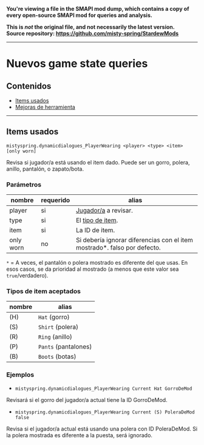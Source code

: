 **You're viewing a file in the SMAPI mod dump, which contains a copy of every open-source SMAPI mod
for queries and analysis.**

**This is _not_ the original file, and not necessarily the latest version.**  
**Source repository: https://github.com/misty-spring/StardewMods**

----

# Nuevos game state queries
## Contenidos
* [Items usados](#items-usados)
* [Mejoras de herramienta](#mejoras-de-herramienta)

-------------

## Items usados
`mistyspring.dynamicdialogues_PlayerWearing <player> <type> <item> [only worn]`

Revisa si jugador/a está usando el item dado. Puede ser un gorro, polera, anillo, pantalón, o zapato/bota.

### Parámetros
| nombre    | requerido | alias                                                                                              |
|-----------|-----------|----------------------------------------------------------------------------------------------------|
| player    | si        | [Jugador/a](https://stardewvalleywiki.com/Modding:Game_state_queries#Target_player) a revisar.     |
| type      | si        | El [tipo de item](https://stardewvalleywiki.com/Modding:Migrate_to_Stardew_Valley_1.6#Item_types). |
| item      | si        | La ID de item.                                                                                     |
| only worn | no        | Si debería ignorar diferencias con el item mostrado\*. falso por defecto.                          |

`*` = A veces, el pantalón o polera mostrado es diferente del que usas. En esos casos, se da prioridad al mostrado (a menos que este valor sea `true`/verdadero).

### Tipos de item aceptados

| nombre | alias                |
|--------|----------------------|
| (H)    | `Hat` (gorro)        |
| (S)    | `Shirt` (polera)     |
| (R)    | `Ring` (anillo)      |
| (P)    | `Pants` (pantalones) |
| (B)    | `Boots` (botas)      |

### Ejemplos
 
- `mistyspring.dynamicdialogues_PlayerWearing Current Hat GorroDeMod` 

Revisará si el gorro del jugador/a actual tiene la ID GorroDeMod.


- `mistyspring.dynamicdialogues_PlayerWearing Current (S) PoleraDeMod false`

Revisa si el jugador/a actual está usando una polera con ID PoleraDeMod. Si la polera mostrada es diferente a la puesta, será ignorado.
